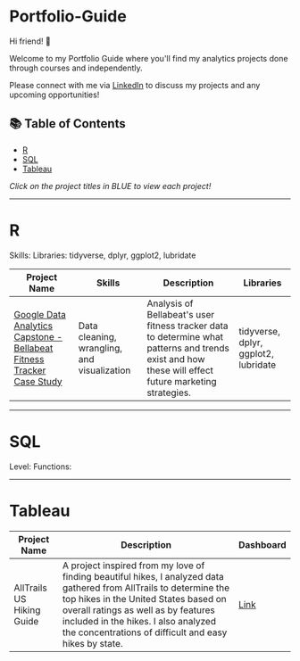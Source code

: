# Portfolio-Guide

Hi friend! 👋

Welcome to my Portfolio Guide where you'll find my analytics projects done through courses and independently.

Please connect with me via [LinkedIn](https://www.linkedin.com/in/danielle-davis-560152142/) to discuss my projects and any upcoming opportunities!

## 📚 Table of Contents

- [R](#r)
- [SQL](#sql)
- [Tableau](#tableau)

_Click on the project titles in BLUE to view each project!_

***

# R

Skills:
Libraries: tidyverse, dplyr, ggplot2, lubridate

| Project Name | Skills | Description | Libraries |    
|---|---|---|---|
| [Google Data Analytics Capstone - Bellabeat Fitness Tracker Case Study](https://www.kaggle.com/code/danid7878/bellabeat-case-study) |   Data cleaning, wrangling, and visualization | Analysis of Bellabeat's user fitness tracker data to determine what patterns and trends exist and how these will effect future marketing strategies. | tidyverse, dplyr, ggplot2, lubridate |   

***

# SQL

Level:
Functions:


***

# Tableau

| Project Name | Description | Dashboard |
|---|---|---|
| AllTrails US Hiking Guide | A project inspired from my love of finding beautiful hikes, I analyzed data gathered from AllTrails to determine the top hikes in the United States based on overall ratings as well as by features included in the hikes. I also analyzed the concentrations of difficult and easy hikes by state. | [Link](https://public.tableau.com/views/USAlltrailsHikingGuide/Dashboard1?:language=en-US&:display_count=n&:origin=viz_share_link) |

